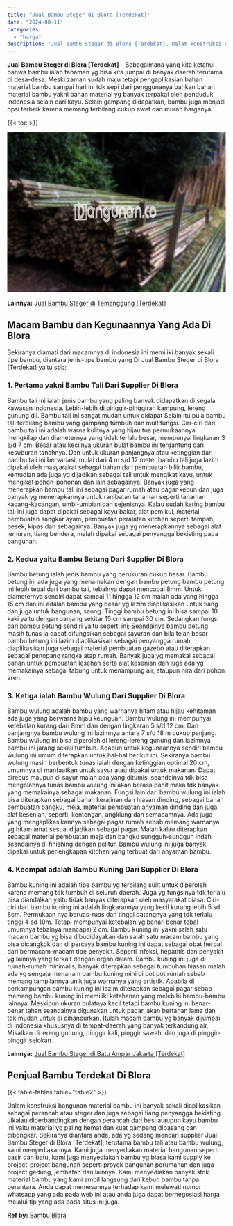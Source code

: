 ```yaml
---
title: "Jual Bambu Steger di Blora [Terdekat]"
date: "2024-08-11"
categories: 
  - "harga"
description: "Jual Bambu Steger di Blora [Terdekat]. Dalam konstruksi bangunan material bambu ini banyak sekali diaplikasikan sebagai perancah atau steger dan juga sebagai..."
---
```


**Jual Bambu Steger di Blora \[Terdekat\]** – Sebagaimana yang kita ketahui bahwa bambu ialah tanaman yg bisa kita jumpai di banyak daerah terutama di desa-desa. Meski zaman sudah maju tetapi pengaplikasian bahan material bambu sampai hari ini tdk sepi dari penggunanya bahkan bahan material bambu yakni bahan material yg banyak terpakai oleh penduduk indonesia selain dari kayu. Selain gampang didapatkan, bambu juga menjadi opsi terbaik karena memang terbilang cukup awet dan murah harganya.

{{< toc >}}

![Jual Bambu Steger di Blora [Terdekat]](/images/jual-bambu-tali-16.png)

**Lainnya:** [Jual Bambu Steger di Temanggung \[Terdekat\]](https://bambu.bangunan.co/jual-bambu-steger-di-temanggung-terdekat/)

## Macam Bambu dan Kegunaannya Yang Ada Di Blora

Sekiranya diamati dari macamnya di indonesia ini memiliki banyak sekali tipe bambu, diantara jenis-tipe bambu yang Di Jual Bambu Steger di Blora \[Terdekat\] yaitu sbb;

### 1\. Pertama yakni Bambu Tali Dari Supplier Di Blora

Bambu tali ini ialah jenis bambu yang paling banyak didapatkan di segala kawasan indonesia. Lebih-lebih di pinggir-pinggiran kampung, lereng gunung dll. Bambu tali ini sangat mudah untuk didapat Selain itu pula bambu tali terbilang bambu yang gampang tumbuh dan multifungsi. Ciri-ciri dari bambu tali ini adalah warna kulitnya yang hijau tua permukaannya mengkilap dan diameternya yang tidak terlalu besar, mempunyai lingkaran 3 s/d 7 cm. Besar atau kecilnya ukuran bulat bambu ini tergantung dari kesuburan tanahnya. Dan untuk ukuran panjangnya atau ketinggian dari bambu tali ini bervariasi, mulai dari 4 m s/d 12 meter bambu tali juga lazim dipakai oleh masyarakat sebagai bahan dari pembuatan bilik bambu, kemudian ada juga yg dijadikan sebagai tali untuk mengikat kayu, untuk mengikat pohon-pohonan dan lain sebagainya. Banyak juga yang menerapkan bambu tali ini sebagai pagar rumah atau pagar kebun dan juga banyak yg menerapkannya untuk rambatan tanaman seperti tanaman kacang-kacangan, umbi-umbian dan sejenisnya. Kalau sudah kering bambu tali ini juga dapat dipakai sebagai kayu bakar, alat pemikul, material pembuatan sangkar ayam, pembuatan peralatan kitchen seperti tampah, besek, kipas dan sebagainya. Banyak juga yg menerapkannya sebagai alat jemuran, tiang bendera, malah dipakai sebagai penyangga bekisting pada bangunan.

### 2\. Kedua yaitu Bambu Betung Dari Supplier Di Blora

Bambu betung ialah jenis bambu yang berukuran cukup besar. Bambu betung ini ada juga yang menamakan dengan bambu petung bambu petung ini lebih tebal dari bambu tali, tebalnya dapat mencapai 8mm. Untuk diameternya sendiri dapat sampai 11 hingga 12 cm malah ada yang hingga 15 cm dan ini adalah bambu yang besar yg lazim diaplikasikan untuk tiang dan juga untuk bangunan, saung. Tinggi bambu betung ini bisa sampai 10 kaki yaitu dengan panjang sekitar 15 cm sampai 30 cm. Sedangkan fungsi dari bambu betung sendiri yaitu seperti ini; Seandainya bambu betung masih tunas ia dapat difungsikan sebagai sayuran dan bila telah besar bambu betung ini lazim diaplikasikan sebagai penyangga rumah, diaplikasikan juga sebagai material pembuatan gazebo atau diterapkan sebagai penopang rangka atap rumah. Banyak juga yg memakai sebagai bahan untuk pembuatan lesehan serta alat kesenian dan juga ada yg memakainya sebagai tabung untuk menampung air, ataupun nira dari pohon aren.

### 3\. Ketiga ialah Bambu Wulung Dari Supplier Di Blora

Bambu wulung adalah bambu yang warnanya hitam atau hijau kehitaman ada juga yang berwarna hijau keunguan. Bambu wulung ini mempunyai ketebalan kurang dari 8mm dan dengan lingkaran 5 s/d 12 cm. Dan panjangnya bambu wulung ini lazimnya antara 7 s/d 18 m cukup panjang. Bambu wulung ini bisa diperoleh di lereng-lereng gunung dan lazimnya bambu ini jarang sekali tumbuh. Adapun untuk kegunaannya sendiri bambu wulung ini umum diterapkan untuk hal-hal berikut ini. Sekiranya bambu wulung masih berbentuk tunas ialah dengan ketinggian optimal 20 cm, umumnya di manfaatkan untuk sayur atau dipakai untuk makanan. Dapat direbus maupun di sayur malah ada yang ditumis, seandainya tdk bisa mengolahnya tunas bambu wulung ini akan berasa pahit maka tdk banyak yang memakainya sebagai makanan. Fungsi lain dari bambu wulung ini ialah bisa diterapkan sebagai bahan kerajinan dan hiasan dinding, sebagai bahan pembuatan bangku, meja, material pembuatan anyaman dinding dan juga alat kesenian, seperti; kentongan, angklung dan semacamnya. Ada juga yang mengaplikasikannya sebagai pagar rumah sebab memang warnanya yg hitam amat sesuai dijadikan sebagai pagar. Malah kalau diterapkan sebagai material pembuatan meja dan bangku sungguh-sungguh indah seandainya di finishing dengan pelitur. Bambu wulung ini juga banyak dipakai untuk perlengkapan kitchen yang terbuat dari anyaman bambu.

### 4\. Keempat adalah Bambu Kuning Dari Supplier Di Blora

Bambu kuning ini adalah tipe bambu yg terbilang sulit untuk diperoleh karena memang tdk tumbuh di seluruh daerah. Juga yg fungsinya tdk terlalu bisa diandalkan yaitu tidak banyak diterapkan oleh masyarakat biasa. Ciri-ciri dari bambu kuning ini adalah lingkarannya yang kecil kurang lebih 5 sd 8cm. Permukaan nya beruas-ruas dan tinggi batangnya yang tdk terlalu tinggi 4 sd 10m. Tetapi mempunyai ketebalan yg benar-benar tebal umumnya tebalnya mencapai 2 cm. Bambu kuning ini yakni salah satu macam bambu yg bisa dibudidayakan dan salah satu macam bambu yang bisa dicangkok dan di percaya bambu kuning ini dapat sebagai obat herbal dari bermacam-macam tipe penyakit. Seperti infeksi, hepatitis dan penyakit yg lainnya yang terkait dengan organ dalam. Bambu kuning ini juga di rumah-rumah minimalis, banyak diterapkan sebagai tumbuhan hiasan malah ada yg sengaja menanam bambu kuning mini di pot pot rumah sebab memang tampilannya unik juga warnanya yang artistik. Apabila di perkampungan bambu kuning ini lazim diterapkan sebagai pagar sebab memang bambu kuning ini memiliki ketahanan yang melebihi bambu-bambu lainnya. Meskipun ukuran bulatnya kecil tetapi bambu kuning ini benar-benar tahan seandainya digunakan untuk pagar, akan bertahan lama dan tdk mudah untuk di dihancurkan. Itulah macam bambu yg banyak dijumpai di indonesia khususnya di tempat-daerah yang banyak terkandung air, Misalkan di lereng gunung, pinggir kali, pinggir sawah, dan juga di pinggir-pinggir selokan.

**Lainnya:** [Jual Bambu Steger di Batu Ampar Jakarta \[Terdekat\]](https://bambu.bangunan.co/jual-bambu-steger-di-batu-ampar-jakarta-terdekat/)

## Penjual Bambu Terdekat Di Blora

{{< table-tables table="table2" >}}

Dalam konstruksi bangunan material bambu ini banyak sekali diaplikasikan sebagai perancah atau steger dan juga sebagai tiang penyangga bekisting. Jikalau diperbandingkan dengan perancah dari besi ataupun kayu bambu ini yaitu material yg paling hemat dan kuat gampang dipasang dan dibongkar. Sekiranya diantara anda, ada yg sedang mencari supplier Jual Bambu Steger di Blora \[Terdekat\], terutama bambu tali atau bambu wulung, kami menyediakannya. Kami juga menyediakan material bangunan seperti pasir dan batu, kami juga menyediakan bambu yg biasa kami supply ke project-project bangunan seperti proyek bangunan perumahan dan juga project gedung, jembatan dan lainnya. Kami menyediakan banyak stok material bambu yang kami ambil langsung dari kebun bambu tanpa perantara. Anda dapat memesannya terhadap kami melewati nomor whatsapp yang ada pada web ini atau anda juga dapat bernegosiasi harga melalui tlp yang ada pada situs ini juga.

**Ref by:** [Bambu Blora](https://id.wikipedia.org/wiki/Bambu)
